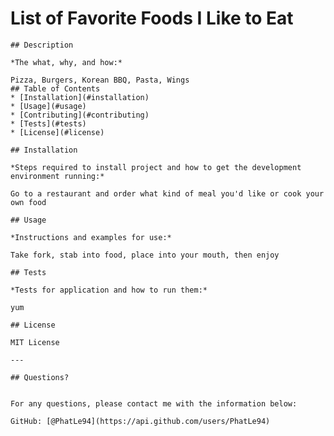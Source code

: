 # List of Favorite Foods I Like to Eat
    
    ## Description 
    
    *The what, why, and how:* 
    
    Pizza, Burgers, Korean BBQ, Pasta, Wings
    ## Table of Contents
    * [Installation](#installation)
    * [Usage](#usage)
    * [Contributing](#contributing)
    * [Tests](#tests)
    * [License](#license)
    
    ## Installation
    
    *Steps required to install project and how to get the development environment running:*
    
    Go to a restaurant and order what kind of meal you'd like or cook your own food
    
    ## Usage 
    
    *Instructions and examples for use:*
    
    Take fork, stab into food, place into your mouth, then enjoy
    
    ## Tests
    
    *Tests for application and how to run them:*
    
    yum
    
    ## License
    
    MIT License
    
    ---
    
    ## Questions?
    
  
    For any questions, please contact me with the information below:
   
    GitHub: [@PhatLe94](https://api.github.com/users/PhatLe94)
    